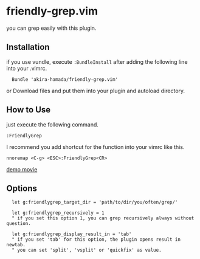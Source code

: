 friendly-grep.vim
============

you can grep easily with this plugin.

Installation
------------

if you use vundle, execute `:BundleInstall` after adding the following line into your .vimrc.

```vim:.vimrc
  Bundle 'akira-hamada/friendly-grep.vim'
```

or Download files and put them into your plugin and autoload directory.

How to Use
------------

just execute the following command.

`:FriendlyGrep`

I recommend you add shortcut for the function into your vimrc like this.

`nnoremap <C-g> <ESC>:FriendlyGrep<CR>`

<a href="http://www.youtube.com/watch?v=xpNYo39pCkg" target="_blank">demo movie</a>

Options
------------

```vim
  let g:friendlygrep_target_dir = 'path/to/dir/you/often/grep/'

  let g:friendlygrep_recursively = 1
  " if you set this option 1, you can grep recursively always without question.

  let g:friendlygrep_display_result_in = 'tab'
  " if you set 'tab' for this option, the plugin opens result in newtab.
  " you can set 'split', 'vsplit' or 'quickfix' as value.
```
